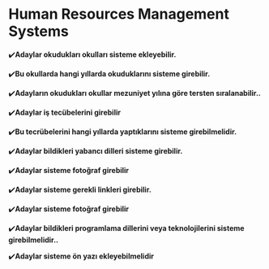 
# Human Resources Management Systems

✔️<strong>Adaylar okudukları okulları sisteme ekleyebilir.</strong>

✔️<strong>Bu okullarda hangi yıllarda okuduklarını sisteme girebilir.</strong>

✔️<strong>Adayların okudukları okullar mezuniyet yılına göre tersten sıralanabilir..</strong>

✔️<strong>Adaylar iş tecübelerini girebilir</strong>

✔️<strong>Bu tecrübelerini hangi yıllarda yaptıklarını sisteme girebilmelidir.</strong>

✔️<strong>Adaylar bildikleri yabancı dilleri sisteme girebilir.</strong>

✔️<strong>Adaylar sisteme fotoğraf girebilir</strong>

✔️<strong>Adaylar sisteme gerekli linkleri girebilir.</strong>

✔️<strong>Adaylar sisteme fotoğraf girebilir</strong>

✔️<strong>Adaylar bildikleri programlama dillerini veya teknolojilerini sisteme girebilmelidir..</strong>

✔️<strong>Adaylar sisteme ön yazı ekleyebilmelidir</strong>



